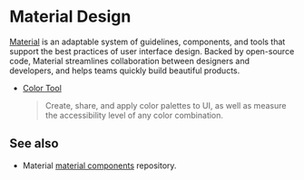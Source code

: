 # Material Design

[Material](https://material.io/) is an adaptable system of guidelines, components, and tools that support the best practices of user interface design. Backed by open-source code, Material streamlines collaboration between designers and developers, and helps teams quickly build beautiful products.

- [Color Tool](https://material.io/resources/color/#!/?view.left=0&view.right=0&primary.color=6002ee)
  > Create, share, and apply color palettes to UI, as well as measure the accessibility level of any color combination.

## See also

- Material [material components](https://github.com/material-components) repository.
